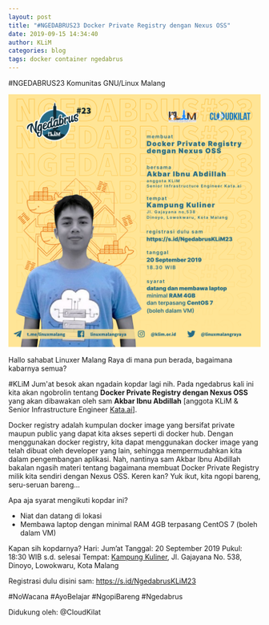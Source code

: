 ```yaml
---
layout: post
title: "#NGEDABRUS23 Docker Private Registry dengan Nexus OSS"
date: 2019-09-15 14:34:40
author: KLiM
categories: blog
tags: docker container ngedabrus  
---
```


\#NGEDABRUS23
Komunitas GNU/Linux Malang

![#NGEDABRUS23](/assets/images/ngedabrus-23.png)

Hallo sahabat Linuxer Malang Raya di mana pun berada, bagaimana kabarnya semua?

\#KLiM Jum'at besok akan ngadain kopdar lagi nih. Pada ngedabrus kali ini kita akan ngobrolin tentang **Docker Private Registry dengan Nexus OSS** yang akan dibawakan oleh sam **Akbar Ibnu Abdillah** [anggota KLiM & Senior Infrastructure Engineer [Kata.ai](https://kata.ai)].

Docker registry adalah kumpulan docker image yang bersifat private maupun public yang dapat kita akses seperti di docker hub. Dengan menggunakan docker registry, kita dapat menggunakan docker image yang telah dibuat oleh developer yang lain, sehingga mempermudahkan kita dalam pengembangan aplikasi. Nah, nantinya sam Akbar Ibnu Abdillah bakalan ngasih materi tentang bagaimana membuat Docker Private Registry milik kita sendiri dengan Nexus OSS. Keren kan? Yuk ikut, kita ngopi bareng, seru-seruan bareng...

Apa aja syarat mengikuti kopdar ini?
- Niat dan datang di lokasi
- Membawa laptop dengan minimal RAM 4GB terpasang CentOS 7 (boleh dalam VM)

Kapan sih kopdarnya?
Hari: Jum’at 
Tanggal: 20 September 2019 
Pukul: 18:30 WIB s.d. selesai
Tempat:  [Kampung Kuliner](https://goo.gl/maps/oYYBCQ1NLJiVh3QV8), Jl. Gajayana No. 538, Dinoyo, Lowokwaru, Kota Malang

Registrasi dulu disini sam:
https://s.id/NgedabrusKLiM23

\#NoWacana \#AyoBelajar \#NgopiBareng \#Ngedabrus

Didukung oleh:
@CloudKilat